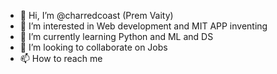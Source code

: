 - 👋 Hi, I’m @charredcoast (Prem Vaity)
- 👀 I’m interested in Web development and MIT APP inventing
- 🌱 I’m currently learning Python and ML and DS
- 💞️ I’m looking to collaborate on Jobs
- 📫 How to reach me 

<!---
charredcoast/charredcoast is a ✨ special ✨ repository because its `README.md` (this file) appears on your GitHub profile.
You can click the Preview link to take a look at your changes.
--->
